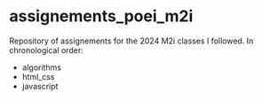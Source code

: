 # assignements_poei_m2i
Repository of assignements for the 2024 M2i classes I followed. In chronological order:

- algorithms
- html_css
- javascript
